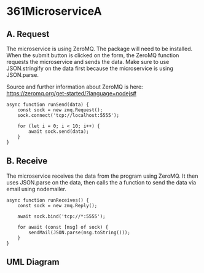 # 361MicroserviceA

## A. Request
The microservice is using ZeroMQ. The package will need to be installed. When the submit button is clicked on the form, the ZeroMQ function requests the microservice and sends the data. Make sure to use JSON.stringify on the data first because the microservice is using JSON.parse.

Source and further information about ZeroMQ is here: https://zeromq.org/get-started/?language=nodejs#

```
async function runSend(data) {
    const sock = new zmq.Request();
    sock.connect('tcp://localhost:5555');

    for (let i = 0; i < 10; i++) {
        await sock.send(data);
    }
}
```

## B. Receive
The microservice receives the data from the program using ZeroMQ. It then uses JSON.parse on the data, then calls the a function to send the data via email using nodemailer.

```
async function runReceives() {
    const sock = new zmq.Reply();

    await sock.bind('tcp://*:5555');

    for await (const [msg] of sock) {
        sendMail(JSON.parse(msg.toString()));
    }
}
```

## UML Diagram



